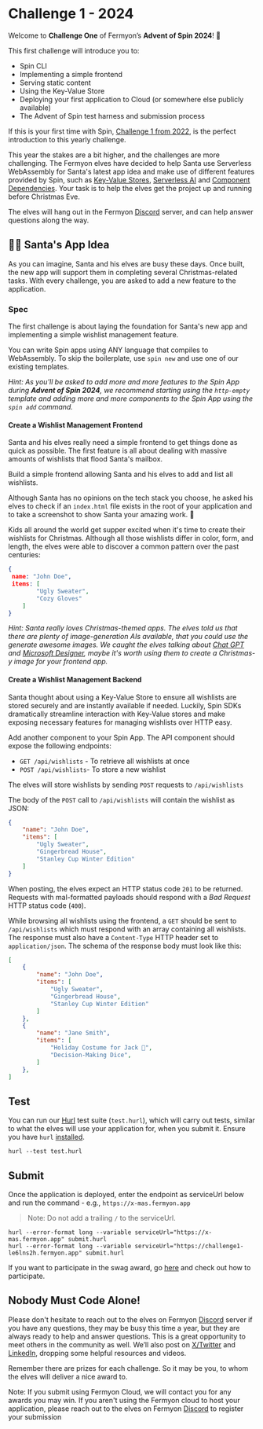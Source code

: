 # Challenge 1 - 2024

Welcome to **Challenge One** of Fermyon’s **Advent of Spin 2024**! 🥳

This first challenge will introduce you to:

- Spin CLI
- Implementing a simple frontend
- Serving static content
- Using the Key-Value Store
- Deploying your first application to Cloud (or somewhere else publicly available)
- The Advent of Spin test harness and submission process

If this is your first time with Spin, [Challenge 1 from 2022](../../2022/CHALLENGE-1/README.md), is the perfect introduction to this yearly challenge.

This year the stakes are a bit higher, and the challenges are more challenging. The Fermyon elves have decided to help Santa use Serverless WebAssembly for Santa's latest app idea and make use of different features provided by Spin, such as [Key-Value Stores](https://developer.fermyon.com/spin/v3/kv-store-api-guide), [Serverless AI](https://developer.fermyon.com/spin/v3/serverless-ai-api-guide) and [Component Dependencies](https://developer.fermyon.com/spin/v3/writing-apps#using-component-dependencies). Your task is to help the elves get the project up and running before Christmas Eve.

The elves will hang out in the Fermyon [Discord](https://discord.gg/AAFNfS7NGf) server, and can help answer questions along the way.

## 🎅🏽 Santa's App Idea

As you can imagine, Santa and his elves are busy these days. Once built, the new app will support them in completing several Christmas-related tasks. With every challenge, you are asked to add a new feature to the application.

### Spec

The first challenge is about laying the foundation for Santa's new app and implementing a simple wishlist management feature.

You can write Spin apps using ANY language that compiles to WebAssembly. To skip the boilerplate, use `spin new` and use one of our existing templates.

*Hint: As you'll be asked to add more and more features to the Spin App during **Advent of Spin 2024**, we recommend starting using the `http-empty` template and adding more and more components to the Spin App using the `spin add` command.* 

#### Create a Wishlist Management Frontend

Santa and his elves really need a simple frontend to get things done as quick as possible. The first feature is all about dealing with massive amounts of wishlists that flood Santa's mailbox.

Build a simple frontend allowing Santa and his elves to add and list all wishlists. 

Although Santa has no opinions on the tech stack you choose, he asked his elves to check if an `index.html` file exists in the root of your application and to take a screenshot to show Santa your amazing work. 🎄

Kids all around the world get supper excited when it's time to create their wishlists for Christmas. Although all those wishlists differ in color, form, and length, the elves were able to discover a  common pattern over the past centuries:

```json
{
 name: "John Doe",
 items: [
        "Ugly Sweater",
        "Cozy Gloves"
    ]
}
```

*Hint: Santa really loves Christmas-themed apps. The elves told us that there are plenty of image-generation AIs available, that you could use the generate awesome images. We caught the elves talking about [Chat GPT](https://chatgpt.com) and [Microsoft Designer](https://designer.microsoft.com/), maybe it's worth using them to create a Christmas-y image for your frontend app.*


#### Create a Wishlist Management Backend

Santa thought about using a Key-Value Store to ensure all wishlists are stored securely and are instantly available if needed. Luckily, Spin SDKs dramatically streamline interaction with Key-Value stores and make exposing necessary features for managing wishlists over HTTP easy. 

Add another component to your Spin App. The API component should expose the following endpoints:

- `GET /api/wishlists` - To retrieve all wishlists at once
- `POST /api/wishlists`- To store a new wishlist

The elves will store wishlists by sending `POST` requests to `/api/wishlists`

The body of the `POST` call to `/api/wishlists` will contain the wishlist as JSON:

```json
{
    "name": "John Doe",
    "items": [
        "Ugly Sweater",
        "Gingerbread House",
        "Stanley Cup Winter Edition"
    ]
}
```

When posting, the elves expect an HTTP status code `201` to be returned. Requests with mal-formatted payloads should respond with a *Bad Request* HTTP status code (`400`).

While browsing all wishlists using the frontend, a `GET` should be sent to `/api/wishlists` which must respond with an array containing all wishlists. The response must also have a `Content-Type` HTTP header set to `application/json`. The schema of the response body must look like this:

```JSON
[ 
    {
        "name": "John Doe",
        "items": [
            "Ugly Sweater",
            "Gingerbread House",
            "Stanley Cup Winter Edition"
        ]
    },
    {
        "name": "Jane Smith",
        "items": [
            "Holiday Costume for Jack 🐶",
            "Decision-Making Dice",
        ]
    },
]
```

## Test

You can run our [Hurl](https://hurl.dev) test suite (`test.hurl`), which will carry out tests, similar to what the elves will use your application for, when you submit it. Ensure you have `hurl` [installed](https://hurl.dev/docs/installation.html).

```shell
hurl --test test.hurl
```

## Submit

Once the application is deployed, enter the endpoint as serviceUrl below and run the command - e.g., `https://x-mas.fermyon.app`

> Note: Do not add a trailing `/` to the serviceUrl.

```shell
hurl --error-format long --variable serviceUrl="https://x-mas.fermyon.app" submit.hurl
hurl --error-format long --variable serviceUrl="https://challenge1-le6lns2h.fermyon.app" submit.hurl
```

If you want to participate in the swag award, go [here](../../README.md#Prizes) and check out how to participate.

## Nobody Must Code Alone!

Please don't hesitate to reach out to the elves on Fermyon [Discord](https://discord.gg/AAFNfS7NGf) server if you have any questions, they may be busy this time a year, but they are always ready to help and answer questions. This is a great opportunity to meet others in the community as well. We’ll also post on [X/Twitter](https://twitter.com/fermyontech) and [LinkedIn](https://www.linkedin.com/company/fermyon), dropping some helpful resources and videos.

Remember there are prizes for each challenge. So it may be you, to whom the elves will deliver a nice award to.

Note: If you submit using Fermyon Cloud, we will contact you for any awards you may win. If you aren't using the Fermyon cloud to host your application, please reach out to the elves on Fermyon [Discord](https://discord.gg/AAFNfS7NGf) to register your submission